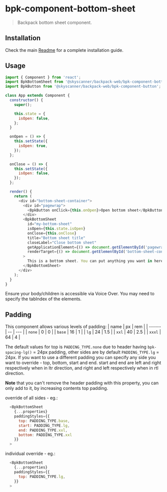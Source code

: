# bpk-component-bottom-sheet

> Backpack bottom sheet component.

## Installation

Check the main [Readme](https://github.com/skyscanner/backpack#usage) for a complete installation guide.

## Usage

```js
import { Component } from 'react';
import BpkBottomSheet from '@skyscanner/backpack-web/bpk-component-bottom-sheet';
import BpkButton from '@skyscanner/backpack-web/bpk-component-button';

class App extends Component {
  constructor() {
    super();

    this.state = {
      isOpen: false,
    };
  }

  onOpen = () => {
    this.setState({
      isOpen: true,
    });
  };

  onClose = () => {
    this.setState({
      isOpen: false,
    });
  };

  render() {
    return (
      <div id="bottom-sheet-container">
        <div id="pagewrap">
          <BpkButton onClick={this.onOpen}>Open bottom sheet</BpkButton>
        </div>
        <BpkBottomSheet
          id="my-bottom-sheet"
          isOpen={this.state.isOpen}
          onClose={this.onClose}
          title="Bottom sheet title"
          closeLabel="Close bottom sheet"
          getApplicationElement={() => document.getElementById('pagewrap')}
          renderTarget={() => document.getElementById('bottom-sheet-container')}
        >
          This is a bottom sheet. You can put anything you want in here.
        </BpkBottomSheet>
      </div>
    );
  }
}
```

Ensure your body/children is accessible via Voice Over. You may need to specify the tabIndex of the elements.

## Padding

This component allows various levels of padding:
| name   | px | rem |
| ------ | -- | --- |
| `none` | 0  | 0   |
| `base` | 16 | 1   |
| `lg`   | 24 | 1.5 |
| `xxl`  | 40 | 2.5 |
| `xxxl` | 64 | 4   |

The default values for top is `PADDING_TYPE.none` due to header having `bpk-spacing-lg()` = 24px padding, other sides are by default `PADDING_TYPE.lg` = 24px. If you want to use a different padding you can specify any side you want to override - top, bottom, start and end. start and end are left and right respectively when in ltr direction, and right and left respectively when in rtl direction.

**Note** that you can't remove the header padding with this property, you can only add to it, by increasing contents top padding.

override of all sides - eg.:
```js
  <BpkBottomSheet
    {...properties}
    paddingStyles={{
      top: PADDING_TYPE.base,
      start: PADDING_TYPE.lg,
      end: PADDING_TYPE.xxl,
      bottom: PADDING_TYPE.xxl
    }}
  >

```

individual override - eg.:
```js
  <BpkBottomSheet
    {...properties}
    paddingStyles={{
      top: PADDING_TYPE.lg,
    }}
  >

```

